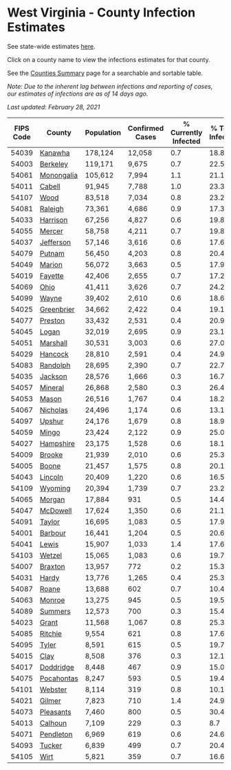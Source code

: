 # West Virginia - County Infection Estimates

See state-wide estimates [here](/infections/us-wv).

Click on a county name to view the infections estimates for that county.

See the [Counties Summary](/infections/summary-counties) page for a searchable and sortable table.

*Note: Due to the inherent lag between infections and reporting of cases, our estimates of infections are as of 14 days ago.*

*Last updated: February 28, 2021*

|   FIPS Code |                   County |   Population |   Confirmed Cases |   % Currently Infected |   % Total Infected |
|-------------|--------------------------|--------------|-------------------|------------------------|--------------------|
|       54039 |       [Kanawha](kanawha) |      178,124 |            12,058 |                    0.7 |               18.8 |
|       54003 |     [Berkeley](berkeley) |      119,171 |             9,675 |                    0.7 |               22.5 |
|       54061 | [Monongalia](monongalia) |      105,612 |             7,994 |                    1.1 |               21.1 |
|       54011 |         [Cabell](cabell) |       91,945 |             7,788 |                    1.0 |               23.3 |
|       54107 |             [Wood](wood) |       83,518 |             7,034 |                    0.8 |               23.2 |
|       54081 |       [Raleigh](raleigh) |       73,361 |             4,686 |                    0.9 |               17.3 |
|       54033 |     [Harrison](harrison) |       67,256 |             4,827 |                    0.6 |               19.8 |
|       54055 |         [Mercer](mercer) |       58,758 |             4,211 |                    0.7 |               19.8 |
|       54037 |   [Jefferson](jefferson) |       57,146 |             3,616 |                    0.6 |               17.6 |
|       54079 |         [Putnam](putnam) |       56,450 |             4,203 |                    0.8 |               20.4 |
|       54049 |         [Marion](marion) |       56,072 |             3,663 |                    0.5 |               17.9 |
|       54019 |       [Fayette](fayette) |       42,406 |             2,655 |                    0.7 |               17.2 |
|       54069 |             [Ohio](ohio) |       41,411 |             3,626 |                    0.7 |               24.2 |
|       54099 |           [Wayne](wayne) |       39,402 |             2,610 |                    0.6 |               18.6 |
|       54025 | [Greenbrier](greenbrier) |       34,662 |             2,422 |                    0.4 |               19.1 |
|       54077 |       [Preston](preston) |       33,432 |             2,531 |                    0.4 |               20.9 |
|       54045 |           [Logan](logan) |       32,019 |             2,695 |                    0.9 |               23.1 |
|       54051 |     [Marshall](marshall) |       30,531 |             3,003 |                    0.6 |               27.0 |
|       54029 |       [Hancock](hancock) |       28,810 |             2,591 |                    0.4 |               24.9 |
|       54083 |     [Randolph](randolph) |       28,695 |             2,390 |                    0.7 |               22.7 |
|       54035 |       [Jackson](jackson) |       28,576 |             1,666 |                    0.3 |               16.7 |
|       54057 |       [Mineral](mineral) |       26,868 |             2,580 |                    0.3 |               26.4 |
|       54053 |           [Mason](mason) |       26,516 |             1,767 |                    0.4 |               18.2 |
|       54067 |     [Nicholas](nicholas) |       24,496 |             1,174 |                    0.6 |               13.1 |
|       54097 |         [Upshur](upshur) |       24,176 |             1,679 |                    0.8 |               18.9 |
|       54059 |           [Mingo](mingo) |       23,424 |             2,122 |                    0.9 |               25.0 |
|       54027 |   [Hampshire](hampshire) |       23,175 |             1,528 |                    0.6 |               18.1 |
|       54009 |         [Brooke](brooke) |       21,939 |             2,010 |                    0.6 |               25.3 |
|       54005 |           [Boone](boone) |       21,457 |             1,575 |                    0.8 |               20.1 |
|       54043 |       [Lincoln](lincoln) |       20,409 |             1,220 |                    0.6 |               16.5 |
|       54109 |       [Wyoming](wyoming) |       20,394 |             1,739 |                    0.7 |               23.2 |
|       54065 |         [Morgan](morgan) |       17,884 |               931 |                    0.5 |               14.4 |
|       54047 |     [McDowell](mcdowell) |       17,624 |             1,350 |                    0.6 |               21.1 |
|       54091 |         [Taylor](taylor) |       16,695 |             1,083 |                    0.5 |               17.9 |
|       54001 |       [Barbour](barbour) |       16,441 |             1,204 |                    0.5 |               20.6 |
|       54041 |           [Lewis](lewis) |       15,907 |             1,033 |                    1.4 |               17.6 |
|       54103 |         [Wetzel](wetzel) |       15,065 |             1,083 |                    0.6 |               19.7 |
|       54007 |       [Braxton](braxton) |       13,957 |               772 |                    0.2 |               15.3 |
|       54031 |           [Hardy](hardy) |       13,776 |             1,265 |                    0.4 |               25.3 |
|       54087 |           [Roane](roane) |       13,688 |               602 |                    0.7 |               10.4 |
|       54063 |         [Monroe](monroe) |       13,275 |               945 |                    0.5 |               19.5 |
|       54089 |       [Summers](summers) |       12,573 |               700 |                    0.3 |               15.4 |
|       54023 |           [Grant](grant) |       11,568 |             1,067 |                    0.8 |               25.3 |
|       54085 |       [Ritchie](ritchie) |        9,554 |               621 |                    0.8 |               17.6 |
|       54095 |           [Tyler](tyler) |        8,591 |               615 |                    0.5 |               19.7 |
|       54015 |             [Clay](clay) |        8,508 |               376 |                    0.3 |               12.1 |
|       54017 |   [Doddridge](doddridge) |        8,448 |               467 |                    0.9 |               15.0 |
|       54075 | [Pocahontas](pocahontas) |        8,247 |               593 |                    0.5 |               19.4 |
|       54101 |       [Webster](webster) |        8,114 |               319 |                    0.8 |               10.1 |
|       54021 |         [Gilmer](gilmer) |        7,823 |               710 |                    1.4 |               24.9 |
|       54073 |   [Pleasants](pleasants) |        7,460 |               800 |                    0.5 |               30.4 |
|       54013 |       [Calhoun](calhoun) |        7,109 |               229 |                    0.3 |                8.7 |
|       54071 |   [Pendleton](pendleton) |        6,969 |               619 |                    0.6 |               24.6 |
|       54093 |         [Tucker](tucker) |        6,839 |               499 |                    0.7 |               20.4 |
|       54105 |             [Wirt](wirt) |        5,821 |               359 |                    0.7 |               16.6 |